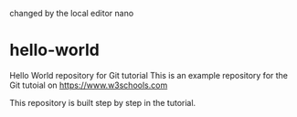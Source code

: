 changed by the local editor nano



# hello-world
Hello World repository for Git tutorial
This is an example repository for the Git tutoial on https://www.w3schools.com

This repository is built step by step in the tutorial. 
